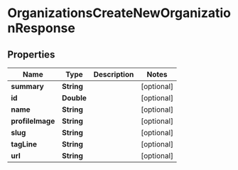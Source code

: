

# OrganizationsCreateNewOrganizationResponse


## Properties

| Name | Type | Description | Notes |
|------------ | ------------- | ------------- | -------------|
|**summary** | **String** |  |  [optional] |
|**id** | **Double** |  |  [optional] |
|**name** | **String** |  |  [optional] |
|**profileImage** | **String** |  |  [optional] |
|**slug** | **String** |  |  [optional] |
|**tagLine** | **String** |  |  [optional] |
|**url** | **String** |  |  [optional] |




